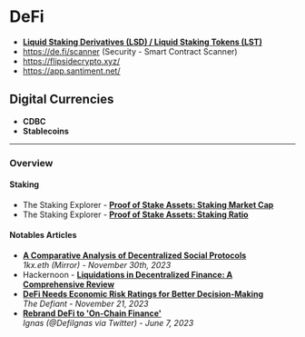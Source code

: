 # DeFi

- **[Liquid Staking Derivatives (LSD) / Liquid Staking Tokens (LST)](Liquid%20Staking.md)**
- https://de.fi/scanner (Security - Smart Contract Scanner)
- https://flipsidecrypto.xyz/
- https://app.santiment.net/

## Digital Currencies
- **CDBC**
- **Stablecoins**

----

### Overview

#### Staking

- The Staking Explorer - [**Proof of Stake Assets: Staking Market Cap**](https://beta.stakingrewards.com/assets/proof-of-stake?sort=staking_marketcap&timeframe=7d&order=desc)
- The Staking Explorer - [**Proof of Stake Assets: Staking Ratio**](https://beta.stakingrewards.com/assets/proof-of-stake?sort=staking_ratio&timeframe=7d&order=desc)

#### Notables Articles

- [**A Comparative Analysis of Decentralized Social Protocols**](https://mirror.xyz/1kx.eth/tXasEjk3t7YX8XWSkhelUBTnQ3kf46Bux-0ooR42x0w)
  <br/>_1kx.eth (Mirror) - November 30th, 2023_
- Hackernoon - [**Liquidations in Decentralized Finance: A Comprehensive Review**](https://hackernoon.com/liquidations-in-decentralized-finance-a-comprehensive-review)
- [**DeFi Needs Economic Risk Ratings for Better Decision-Making**](https://thedefiant.io/defi-needs-economic-risk-ratings-for-better-decision-making)
  <br/>_The Defiant - November 21, 2023_
- [**Rebrand DeFi to 'On-Chain Finance'**](https://twitter.com/DefiIgnas/status/1635980049437585409)
  <br/>_Ignas (@DefiIgnas via Twitter) - June 7, 2023_

